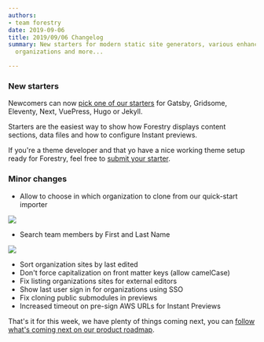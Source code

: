 ```yaml
---
authors:
- team forestry
date: 2019-09-06
title: 2019/09/06 Changelog
summary: New starters for modern static site generators, various enhancements for
  organizations and more...

---
```

### New starters

Newcomers can now [pick one of our starters](https://forestry.io/starters/ "Get started with Forestry") for Gatsby, Gridsome, Eleventy, Next, VuePress, Hugo or Jekyll.

Starters are the easiest way to show how Forestry displays content sections, data files and how to configure Instant previews.

If you're a theme developer and that yo have a nice working theme setup ready for Forestry, feel free to [submit your starter](https://github.com/forestryio/forestry.io/issues/new?assignees=DirtyF&labels=starter&template=starter.md&title=New+starter+submission).

### Minor changes

* Allow to choose in which organization to clone from our quick-start importer

![](/uploads/2019/09/quick-start-new-repository.png)

* Search team members by First and Last Name

![](/uploads/2019/09/search-user-by-name.png)

* Sort organization sites by last edited
* Don't force capitalization on front matter keys (allow camelCase)
* Fix listing organizations sites for external editors
* Show last user sign in for organizations using SSO
* Fix cloning public submodules in previews
* Increased timeout on pre-sign AWS URLs for Instant Previews

That's it for this week, we have plenty of things coming next, you can [follow what's coming next on our product roadmap](https://portal.productboard.com/forestry/1-forestry-io-roadmap/tabs/4-development).